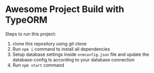 # Awesome Project Build with TypeORM

Steps to run this project:

1. clone this repository using git clone
2. Run `npm i` command to install all dependencies
3. Setup database settings inside `ormconfig.json` file and update the database-config.ts according to your database connection
4. Run `npm start` command
